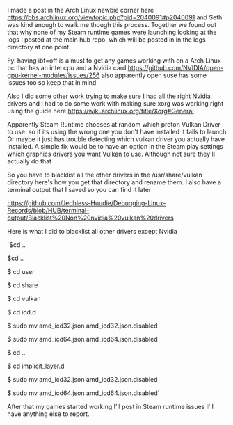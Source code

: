 I made a post in the Arch Linux newbie corner here https://bbs.archlinux.org/viewtopic.php?pid=2040091#p2040091
and Seth was kind enough to walk me though this process.
Together we found out that why none of my Steam runtime games were launching looking at the logs I posted at the main hub repo. which will be posted in
in the logs directory at one point.

Fyi having ibt=off is a must to get any games working with on a Arch Linux pc that has an intel cpu and a Nvidia card
https://github.com/NVIDIA/open-gpu-kernel-modules/issues/256 also apparently open suse has some issues too so keep that in mind

Also I did some other work trying to make sure I had all the right Nvidia drivers and I had to do some work with making sure xorg was working right
using the guide here https://wiki.archlinux.org/title/Xorg#General

Apparently Steam Runtime chooses at random which proton Vulkan Driver to use. so if its using the wrong one you don't have installed it fails to launch 
Or maybe it just has trouble detecting which vulkan driver you actually have installed.
A simple fix would be to have an option in the Steam play settings which graphics drivers you want Vulkan to use. Although not sure they'll actually do that

So you have to blacklist all the other drivers in the /usr/share/vulkan directory here's how you get that directory and rename them.
I also have a terminal output that I saved so you can find it later


https://github.com/Jedhless-Huudie/Debugging-Linux-Records/blob/HUB/terminal-output/Blacklist%20Non%20nvidia%20vulkan%20drivers

Here is what I did to blacklist all other drivers except Nvidia

`$cd ..

$cd ..

$ cd user

$ cd share

$ cd vulkan

$ cd icd.d

$ sudo mv amd_icd32.json amd_icd32.json.disabled

$ sudo mv amd_icd64.json amd_icd64.json.disabled

$ cd .. 

$ cd implicit_layer.d

$ sudo mv amd_icd32.json amd_icd32.json.disabled

$ sudo mv amd_icd64.json amd_icd64.json.disabled`



After that my games started working
I'll post in Steam runtime issues if I have anything else to report.
